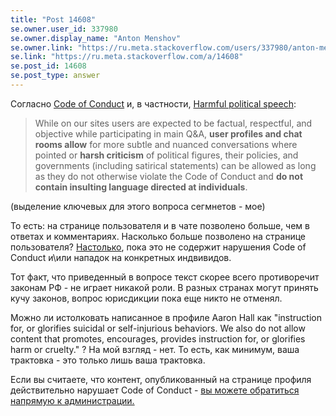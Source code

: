 ```yaml
---
title: "Post 14608"
se.owner.user_id: 337980
se.owner.display_name: "Anton Menshov"
se.owner.link: "https://ru.meta.stackoverflow.com/users/337980/anton-menshov"
se.link: "https://ru.meta.stackoverflow.com/a/14608"
se.post_id: 14608
se.post_type: answer
---
```

<p>Согласно <a href="https://meta.stackexchange.com/conduct">Code of Conduct</a> и, в частности, <a href="https://meta.stackexchange.com/conduct/political-speech">Harmful political speech</a>:</p>
<blockquote>
<p>While on our sites users are expected to be factual, respectful, and objective while participating in main Q&amp;A, <strong>user profiles and chat rooms allow</strong> for more subtle and nuanced conversations where pointed or <strong>harsh criticism</strong> of political figures, their policies, and governments (including satirical statements) can be allowed as long as they do not otherwise violate the Code of Conduct and <strong>do not contain insulting language directed at individuals</strong>.</p>
</blockquote>
<p>(выделение ключевых для этого вопроса сегмнетов - мое)</p>
<p>То есть: на странице пользователя и в чате позволено больше, чем в ответах и комментариях. Насколько больше позволено на странице пользователя? <a href="https://meta.stackoverflow.com/a/416289/2452869">Настолько</a>, пока это не содержит нарушения Code of Conduct и\или нападок на конкретных индвивидов.</p>
<p>Тот факт, что приведенный в вопросе текст скорее всего противоречит законам РФ - не играет никакой роли. В разных странах могут принять кучу законов, вопрос юрисдикции пока еще никто не отменял.</p>
<p>Можно ли истолковать написанное в профиле Aaron Hall как &quot;instruction for, or glorifies suicidal or self-injurious behaviors. We also do not allow content that promotes, encourages, provides instruction for, or glorifies harm or cruelty.&quot; ? На мой взгляд - нет. То есть, как минимум, ваша трактовка - это только лишь ваша трактовка.</p>
<p>Если вы считаете, что контент, опубликованный на странице профиля действительно нарушает Code of Conduct - <a href="https://meta.stackexchange.com/contact">вы можете обратиться напрямую к администрации.</a></p>
